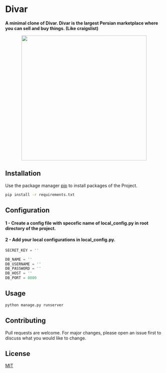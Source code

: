 # Divar
**A minimal clone of Divar. Divar is the largest Persian marketplace where you can sell and buy things. (Like craigslist)**

<p align="center">
  <img 
    width="400"
    height="400"
    src=".README_images/a4e3ee4b.png"
  >
</p>




## Installation

Use the package manager [pip](https://pip.pypa.io/en/stable/) to install packages of the Project.

```bash
pip install -r requirements.txt
```

## Configuration

#### 1 - Create a config file with specefic name of local_config.py in root directory of the project.

#### 2 - Add your local configurations in local_config.py.

```python
SECRET_KEY = ''

DB_NAME = ''
DB_USERNAME = ''
DB_PASSWORD = ''
DB_HOST = ''
DB_PORT = 0000
```

## Usage

```bash
python manage.py runserver
```

## Contributing

Pull requests are welcome. For major changes, please open an issue first to discuss what you would like to change.

## License

[MIT](https://choosealicense.com/licenses/mit/)
